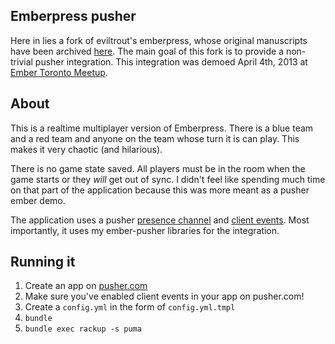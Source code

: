 ## Emberpress pusher
Here in lies a fork of eviltrout's emberpress, whose original manuscripts
have been archived [here](https://github.com/eviltrout/emberpress). The main goal
of this fork is to provide a non-trivial pusher integration. This integration
was demoed April 4th, 2013 at [Ember Toronto Meetup](http://torontoemberjs.com/).

## About
This is a realtime multiplayer version of Emberpress. There is a blue team and a
red team and anyone on the team whose turn it is can play. This makes it very
chaotic (and hilarious).  
  
There is no game state saved. All players must be in the room when the game starts or
they *will* get out of sync. I didn't feel like spending much time on that part of
the application because this was more meant as a pusher ember demo.  
  
The application uses a pusher [presence channel](http://pusher.com/docs/client_api_guide/client_presence_channels)
and [client events](http://pusher.com/docs/client_api_guide/client_events#trigger-events). Most
importantly, it uses my ember-pusher libraries for the integration.

## Running it
1.  Create an app on [pusher.com](http://pusher.com)  
2.  Make sure you've enabled client events in your app on pusher.com!
3.  Create a `config.yml` in the form of `config.yml.tmpl`  
4.  `bundle`  
5.  `bundle exec rackup -s puma`  


